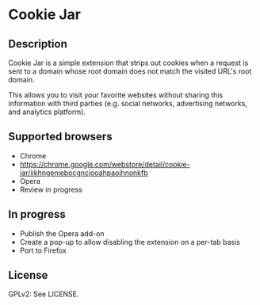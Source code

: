 Cookie Jar
==========

## Description

Cookie Jar is a simple extension that strips out cookies when a request is sent
to a domain whose root domain does not match the visited URL's root domain.

This allows you to visit your favorite websites without sharing this information
with third parties (e.g. social networks, advertising networks, and analytics
platform).

## Supported browsers

* Chrome
 * https://chrome.google.com/webstore/detail/cookie-jar/iikhngeniebocgncjooahpaojhnonkfb
* Opera
 * Review in progress

## In progress

* Publish the Opera add-on
* Create a pop-up to allow disabling the extension on a per-tab basis
* Port to Firefox

## License

GPLv2: See LICENSE.
